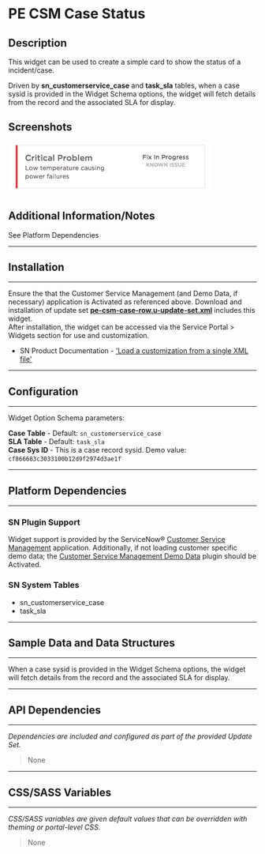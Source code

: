 # PE CSM Case Status

## Description

This widget can be used to create a simple card to show the status of a incident/case.

Driven by **sn_customerservice_case** and **task_sla** tables, when a case sysid is provided in the Widget Schema options, the widget will fetch details from the record and the associated SLA for display.

## Screenshots
![alt text](../images/pe-csm-case-status.png "PE CSM Case status")

## Additional Information/Notes
See Platform Dependencies

---
## Installation
---
Ensure the that the Customer Service Management (and Demo Data, if necessary) application is Activated as referenced above.
Download and installation of update set **[pe-csm-case-row.u-update-set.xml](https://github.com/platform-experience/serviceportal-widget-library/blob/master/pe-csm-case-status/pe-csm-case-status.u-update-set.xml)** includes this widget.
<br/>After installation, the widget can be accessed via the Service Portal > Widgets section for use and customization.
* SN Product Documentation - ['Load a customization from a single XML file'](https://docs.servicenow.com/bundle/kingston-application-development/page/build/system-update-sets/task/t_SaveAnUpdateSetAsAnXMLFile.html)

---
## Configuration
---
Widget Option Schema parameters:

**Case Table** - Default: `sn_customerservice_case`<br/>
**SLA Table** - Default: `task_sla`<br/>
**Case Sys ID** -  This is a case record sysid. Demo value: `cf866683c3033100b12d9f2974d3ae1f`<br/>

---
## Platform Dependencies
---
### SN Plugin Support
Widget support is provided by the ServiceNow® [Customer Service Management](https://docs.servicenow.com/bundle/istanbul-service-management-for-the-enterprise/page/product/customer-service-management/concept/c_CustomerServiceManagement.html ) application.  Additionally, if not loading customer specific demo data; the [Customer Service Management Demo Data](https://docs.servicenow.com/bundle/istanbul-service-management-for-the-enterprise/page/product/customer-service-management/reference/r_CustServMgmtAddtlPluginsTable.html#r_additionaltableplugins) plugin should be Activated.

### SN System Tables

* sn_customerservice_case
* task_sla

---
## Sample Data and Data Structures
---
When a case sysid is provided in the Widget Schema options, the widget will fetch details from the record and the associated SLA for display.

---
## API Dependencies
---
<i>Dependencies are included and configured as part of the provided Update Set.</i>
> None
---
## CSS/SASS Variables
---
_CSS/SASS variables are given default values that can be overridden with theming or portal-level CSS._
> None